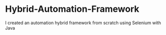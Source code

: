 # Hybrid-Automation-Framework
I created an automation hybrid framework from scratch using Selenium with Java
